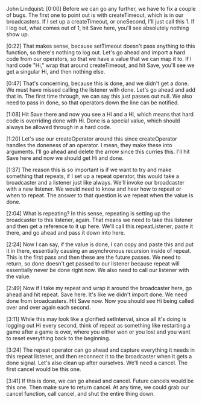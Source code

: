 John Lindquist: [0:00] Before we can go any further, we have to fix a couple of bugs. The first one to point out is with createTimeout, which is in our broadcasters. If I set up a createTimeout, or oneSecond, I'll just call this 1. If I log out, what comes out of 1, hit Save here, you'll see absolutely nothing show up.

[0:22] That makes sense, because setTimeout doesn't pass anything to this function, so there's nothing to log out. Let's go ahead and import a hard code from our operators, so that we have a value that we can map it to. If I hard code "Hi," wrap that around createTimeout, and hit Save, you'll see we get a singular Hi, and then nothing else.

[0:47] That's concerning, because this is done, and we didn't get a done. We must have missed calling the listener with done. Let's go ahead and add that in. The first time through, we can say this just passes out null. We also need to pass in done, so that operators down the line can be notified.

[1:08] Hit Save there and now you see a Hi and a Hi, which means that hard code is overriding done with Hi. Done is a special value, which should always be allowed through in a hard code.

[1:20] Let's use our createOperator around this since createOperator handles the doneness of an operator. I mean, they make these into arguments. I'll go ahead and delete the arrow since this curries this. I'll hit Save here and now we should get Hi and done.

[1:37] The reason this is so important is if we want to try and make something that repeats, if I set up a repeat operator, this would take a broadcaster and a listener just like always. We'll invoke our broadcaster with a new listener. We would need to know and hear how to repeat or when to repeat. The answer to that question is we repeat when the value is done.

[2:04] What is repeating? In this sense, repeating is setting up the broadcaster to this listener, again. That means we need to take this listener and then get a reference to it up here. We'll call this repeatListener, paste it there, and go ahead and pass it down into here.

[2:24] Now I can say, if the value is done, I can copy and paste this and put it in there, essentially causing an asynchronous recursion inside of repeat. This is the first pass and then these are the future passes. We need to return, so done doesn't get passed to our listener because repeat will essentially never be done right now. We also need to call our listener with the value.

[2:49] Now if I take my repeat and wrap it around the broadcaster here, go ahead and hit repeat. Save here. It's like we didn't import done. We need done from broadcasters. Hit Save now. Now you should see Hi being called over and over again each second.

[3:11] While this may look like a glorified setInterval, since all it's doing is logging out Hi every second, think of repeat as something like restarting a game after a game is over, where you either won or you lost and you want to reset everything back to the beginning.

[3:24] The repeat operator can go ahead and capture everything it needs in this repeat listener, and then reconnect it to the broadcaster when it gets a done signal. Let's also clean up after ourselves. We'll need a cancel. The first cancel would be this one.

[3:41] If this is done, we can go ahead and cancel. Future cancels would be this one. Then make sure to return cancel. At any time, we could grab our cancel function, call cancel, and shut the entire thing down.
